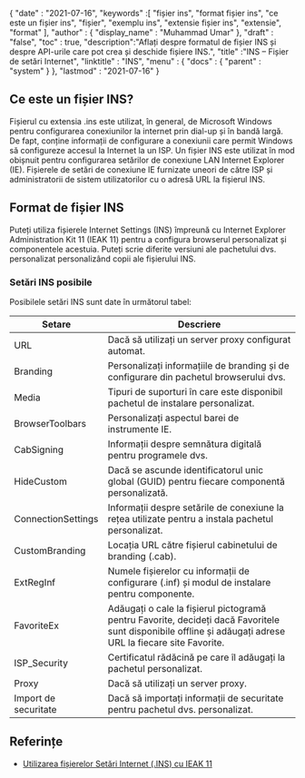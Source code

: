 {
  "date" : "2021-07-16",
  "keywords" :[ "fișier ins", "format fișier ins", "ce este un fișier ins", "fișier", "exemplu ins", "extensie fișier ins", "extensie", "format" ],
  "author" : {
    "display_name" : "Muhammad Umar"
},
  "draft" : "false",
  "toc" : true,
  "description":"Aflați despre formatul de fișier INS și despre API-urile care pot crea și deschide fișiere INS.",
  "title" :"INS – Fișier de setări Internet",
  "linktitle" : "INS",
  "menu" : {
    "docs" : {
      "parent" : "system"
}
},
  "lastmod" : "2021-07-16"
}

## Ce este un fișier INS?

Fișierul cu extensia .ins este utilizat, în general, de Microsoft Windows pentru configurarea conexiunilor la internet prin dial-up și în bandă largă. De fapt, conține informații de configurare a conexiunii care permit Windows să configureze accesul la Internet la un ISP. Un fișier INS este utilizat în mod obișnuit pentru configurarea setărilor de conexiune LAN Internet Explorer (IE). Fișierele de setări de conexiune IE furnizate uneori de către ISP și administratorii de sistem utilizatorilor cu o adresă URL la fișierul INS.

## Format de fișier INS
Puteți utiliza fișierele Internet Settings (INS) împreună cu Internet Explorer Administration Kit 11 (IEAK 11) pentru a configura browserul personalizat și componentele acestuia. Puteți scrie diferite versiuni ale pachetului dvs. personalizat personalizând copii ale fișierului INS.

### Setări INS posibile
Posibilele setări INS sunt date în următorul tabel:

| Setare | Descriere |
-----|---------|
| URL | Dacă să utilizați un server proxy configurat automat. |
| Branding | Personalizați informațiile de branding și de configurare din pachetul browserului dvs. |
| Media | Tipuri de suporturi în care este disponibil pachetul de instalare personalizat. |
| BrowserToolbars | Personalizați aspectul barei de instrumente IE. |
| CabSigning | Informații despre semnătura digitală pentru programele dvs. |
| HideCustom | Dacă se ascunde identificatorul unic global (GUID) pentru fiecare componentă personalizată. |
| ConnectionSettings | Informații despre setările de conexiune la rețea utilizate pentru a instala pachetul personalizat. |
| CustomBranding | Locația URL către fișierul cabinetului de branding (.cab). |
| ExtRegInf | Numele fișierelor cu informații de configurare (.inf) și modul de instalare pentru componente. |
| FavoriteEx | Adăugați o cale la fișierul pictogramă pentru Favorite, decideți dacă Favoritele sunt disponibile offline și adăugați adrese URL la fiecare site Favorite. |
| ISP_Security | Certificatul rădăcină pe care îl adăugați la pachetul personalizat. |
| Proxy | Dacă să utilizați un server proxy. |
| Import de securitate | Dacă să importați informații de securitate pentru pachetul dvs. personalizat. |




## Referințe

* [Utilizarea fișierelor Setări Internet (.INS) cu IEAK 11](https://learn.microsoft.com/en-us/internet-explorer/ie11-ieak/using-internet-settings-ins-files)


